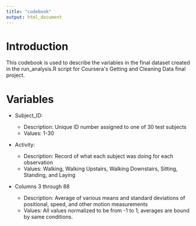 ```yaml
---
title: "codebook"
output: html_document
---
```


# Introduction

This codebook is used to describe the variables in the final dataset created in the run_analysis.R script for Coursera's Getting and Cleaning Data final project.

# Variables
* Subject_ID:
  + Description: Unique ID number assigned to one of 30 test subjects
  + Values: 1-30

* Activity:
  + Description: Record of what each subject was doing for each observation
  + Values: Walking, Walking Upstairs, Walking Downstairs, Sitting, Standing, and Laying

* Columns 3 through 88
  + Description: Average of various means and standard deviations of positional, speed, and other motion measurements
  + Values: All values normalized to be from -1 to 1; averages are bound by same conditions.